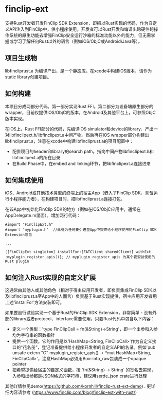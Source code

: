 # finclip-ext
支持Rust开发者开发FinClip SDK Extension，即把以Rust实现的代码，作为自定义API注入到FinClip中，供小程序使用。开发者可以Rust开发和编译出跨硬件跨操作系统的原生功能去增强FinClip安全运行沙箱的标准功能以外的能力，但无需掌握或学习了解任何Rust以外的语言（例如iOS/ObjC或Android/Java等）。

## 项目生成物
libfincliprust.a 为编译产出，是一个静态库。在xcode中构建iOS版本，请作为static library创建项目。

## 如何构建
本项目分成两部分代码，第一部分实现Rust FFI，第二部分为设备端原生部分的wrapper，目前仅提供iOS/ObjC的版本，在Android及其他平台上，可参照ObjC版本实现。

在iOS上，Rust FFI部分的代码，先编译iOS simulator和device的library，产出一对libfinclipext.h/libfinclipext.a中间产物。然后再在iOS wrapper部分构建出libfincliprust.a，注意在xcode中构建libfincliprust.a的项目配置中：
- 配置项目的header和library的search path，指向中间产物libfinclipext.h和libfinclipext.a的所在目录
- 在Build Phase中，在embed and linking环节，把libfinclipext.a连接进来

## 如何集成使用
iOS、Android或其他技术类型的终端上的宿主App（嵌入了FinClip SDK，具备运行小程序能力者），在构建项目时，把libfincliprust.a连接打包。

在该App中初始化FinClip SDK的地方（例如在iOS/ObjC应用中，通常在AppDelegate.m里面），增加两行代码：
```
#import "FinClipExt.h"
#import "myplugin.h"  //此处为任何要引进至App中提供给小程序使用的FinClip SDK Extension项目

...

[[FinClipExt singleton] installFor:[FATClient sharedClient] withExt :myplugin_register_apis()]; // myplugin_register_apis 为某个要安装使用的Rust plugin

```

## 如何注入Rust实现的自定义扩展
这通常由其他人或其他角色（相对于宿主应用开发者，即负责集成FinClip SDK以及libfincliprust.a至App中的人而言）负责基于Rust实现提供，宿主应用开发者用上述'installFor'方法安装即可。

如果要自行试验实现一个基于Rust的FinClip SDK Extension，非常简单 - 没有外部的library或者protocol、interface需要使用，只要Rust代码中包含以下内容：

- 定义一个类型：'type FinClipCall = fn(&String)->String'，即一个出参和入参均为字符串的函数指针
- 提供一个函数，它的作用是以'HashMap<String, FinClipCall>'作为自定义接口的“花名册”，登记准备提供给小程序开发者的自定义API的名录。例如'pub unsafe extern "C" myplugin_register_apis() -> \*mut HashMap<String, FinClipCall>'，注意HashMap必须用Box::into_raw包装成一个opaque pointer
- 把希望提供给宿主的自定义函数，按 'fn(&String) -> String' 的签名去实现，入参和出参都是JSON格式的字符串，建议用serde_json crate进行处理

其他详情参见demo(https://github.com/kornhill/finclip-rust-ext-demo) .
更详细内容请参考 (https://www.finclip.com/blog/finclip-ext-with-rust/)


